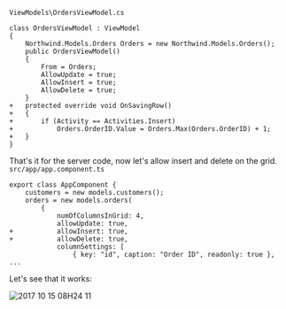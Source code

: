 ﻿`ViewModels\OrdersViewModel.cs`
```csdiff
class OrdersViewModel : ViewModel
{
    Northwind.Models.Orders Orders = new Northwind.Models.Orders();
    public OrdersViewModel()
    {
        From = Orders;
        AllowUpdate = true;
        AllowInsert = true;
        AllowDelete = true;
    }
+   protected override void OnSavingRow()
+   {
+       if (Activity == Activities.Insert)
+           Orders.OrderID.Value = Orders.Max(Orders.OrderID) + 1;
+   }
}
```

That's it for the server code, now let's allow insert and delete on the grid.
`src/app/app.component.ts`
```csdiff
export class AppComponent {
    customers = new models.customers();
    orders = new models.orders(
        {
            numOfColumnsInGrid: 4,
            allowUpdate: true,
+           allowInsert: true,
+           allowDelete: true,
            columnSettings: [
                { key: "id", caption: "Order ID", readonly: true },
...
```

Let's see that it works:

![2017 10 15 08H24 11](2017-10-15_08h24_11.gif)

